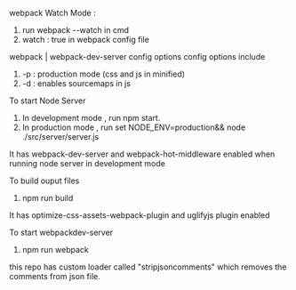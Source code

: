 webpack Watch Mode :
1. run webpack --watch in cmd
2. watch : true in webpack config file

webpack | webpack-dev-server config options
config options include 
1. -p : production mode (css and js in minified)
2. -d : enables sourcemaps in js

To start Node Server
1. In development mode , run npm start.
2. In production mode , run set NODE_ENV=production&& node ./src/server/server.js

It has webpack-dev-server and webpack-hot-middleware enabled when running node server in development mode

To build ouput files
1. npm run build

It has optimize-css-assets-webpack-plugin and uglifyjs plugin enabled

To start webpackdev-server
1. npm run webpack

this repo has custom loader called "stripjsoncomments" which removes the comments from json file.

